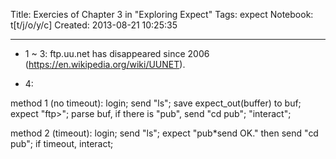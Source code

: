 Title: Exercies of Chapter 3 in "Exploring Expect"
Tags: expect
Notebook: t[t/j/o/y/c]
Created: 2013-08-21 10:25:35

------

* 1 ~ 3: ftp.uu.net has disappeared since 2006 (https://en.wikipedia.org/wiki/UUNET).

 

* 4: 

 

method 1 (no timeout): login; send "ls"; save expect_out(buffer) to buf; expect "ftp>"; parse buf, if there is "pub", send "cd pub"; "interact";

 

method 2 (timeout): login; send "ls"; expect "pub*send OK." then send "cd pub"; if timeout, interact;